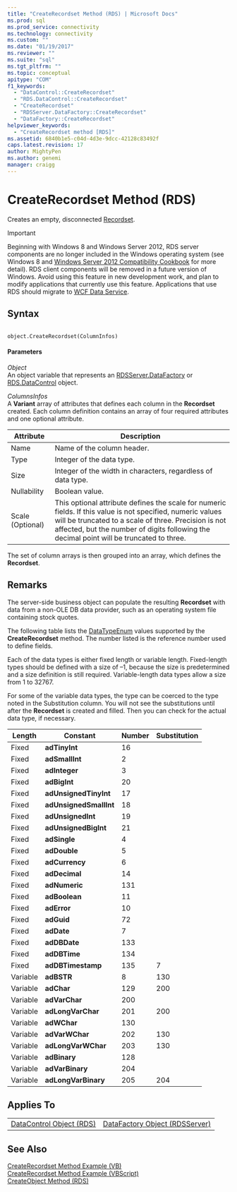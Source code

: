 ```yaml
---
title: "CreateRecordset Method (RDS) | Microsoft Docs"
ms.prod: sql
ms.prod_service: connectivity
ms.technology: connectivity
ms.custom: ""
ms.date: "01/19/2017"
ms.reviewer: ""
ms.suite: "sql"
ms.tgt_pltfrm: ""
ms.topic: conceptual
apitype: "COM"
f1_keywords: 
  - "DataControl::CreateRecordset"
  - "RDS.DataControl::CreateRecordset"
  - "CreateRecordset"
  - "RDSServer.DataFactory::CreateRecordset"
  - "DataFactory::CreateRecordset"
helpviewer_keywords: 
  - "CreateRecordset method [RDS]"
ms.assetid: 6840b1e5-c04d-4d3e-9dcc-42128c83492f
caps.latest.revision: 17
author: MightyPen
ms.author: genemi
manager: craigg
---
```

# CreateRecordset Method (RDS)
Creates an empty, disconnected [Recordset](../../../ado/reference/ado-api/recordset-object-ado.md).  
  
> [!IMPORTANT]
>  Beginning with Windows 8 and Windows Server 2012, RDS server components are no longer included in the Windows operating system (see Windows 8 and [Windows Server 2012 Compatibility Cookbook](https://www.microsoft.com/en-us/download/details.aspx?id=27416) for more detail). RDS client components will be removed in a future version of Windows. Avoid using this feature in new development work, and plan to modify applications that currently use this feature. Applications that use RDS should migrate to [WCF Data Service](http://go.microsoft.com/fwlink/?LinkId=199565).  
  
## Syntax  
  
```  
  
object.CreateRecordset(ColumnInfos)  
```  
  
#### Parameters  
 *Object*  
 An object variable that represents an [RDSServer.DataFactory](../../../ado/reference/rds-api/datafactory-object-rdsserver.md) or [RDS.DataControl](../../../ado/reference/rds-api/datacontrol-object-rds.md) object.  
  
 *ColumnsInfos*  
 A **Variant** array of attributes that defines each column in the **Recordset** created. Each column definition contains an array of four required attributes and one optional attribute.  
  
|Attribute|Description|  
|---------------|-----------------|  
|Name|Name of the column header.|  
|Type|Integer of the data type.|  
|Size|Integer of the width in characters, regardless of data type.|  
|Nullability|Boolean value.|  
|Scale (Optional)|This optional attribute defines the scale for numeric fields. If this value is not specified, numeric values will be truncated to a scale of three. Precision is not affected, but the number of digits following the decimal point will be truncated to three.|  
  
 The set of column arrays is then grouped into an array, which defines the **Recordset**.  
  
## Remarks  
 The server-side business object can populate the resulting **Recordset** with data from a non-OLE DB data provider, such as an operating system file containing stock quotes.  
  
 The following table lists the [DataTypeEnum](../../../ado/reference/ado-api/datatypeenum.md) values supported by the **CreateRecordset** method. The number listed is the reference number used to define fields.  
  
 Each of the data types is either fixed length or variable length. Fixed-length types should be defined with a size of –1, because the size is predetermined and a size definition is still required. Variable-length data types allow a size from 1 to 32767.  
  
 For some of the variable data types, the type can be coerced to the type noted in the Substitution column. You will not see the substitutions until after the **Recordset** is created and filled. Then you can check for the actual data type, if necessary.  
  
|Length|Constant|Number|Substitution|  
|------------|--------------|------------|------------------|  
|Fixed|**adTinyInt**|16||  
|Fixed|**adSmallInt**|2||  
|Fixed|**adInteger**|3||  
|Fixed|**adBigInt**|20||  
|Fixed|**adUnsignedTinyInt**|17||  
|Fixed|**adUnsignedSmallInt**|18||  
|Fixed|**adUnsignedInt**|19||  
|Fixed|**adUnsignedBigInt**|21||  
|Fixed|**adSingle**|4||  
|Fixed|**adDouble**|5||  
|Fixed|**adCurrency**|6||  
|Fixed|**adDecimal**|14||  
|Fixed|**adNumeric**|131||  
|Fixed|**adBoolean**|11||  
|Fixed|**adError**|10||  
|Fixed|**adGuid**|72||  
|Fixed|**adDate**|7||  
|Fixed|**adDBDate**|133||  
|Fixed|**adDBTime**|134||  
|Fixed|**adDBTimestamp**|135|7|  
|Variable|**adBSTR**|8|130|  
|Variable|**adChar**|129|200|  
|Variable|**adVarChar**|200||  
|Variable|**adLongVarChar**|201|200|  
|Variable|**adWChar**|130||  
|Variable|**adVarWChar**|202|130|  
|Variable|**adLongVarWChar**|203|130|  
|Variable|**adBinary**|128||  
|Variable|**adVarBinary**|204||  
|Variable|**adLongVarBinary**|205|204|  
  
## Applies To  
  
|||  
|-|-|  
|[DataControl Object (RDS)](../../../ado/reference/rds-api/datacontrol-object-rds.md)|[DataFactory Object (RDSServer)](../../../ado/reference/rds-api/datafactory-object-rdsserver.md)|  
  
## See Also  
 [CreateRecordset Method Example (VB)](../../../ado/reference/ado-api/createrecordset-method-example-vb.md)   
 [CreateRecordset Method Example (VBScript)](../../../ado/reference/rds-api/createrecordset-method-example-vbscript.md)   
 [CreateObject Method (RDS)](../../../ado/reference/rds-api/createobject-method-rds.md)



